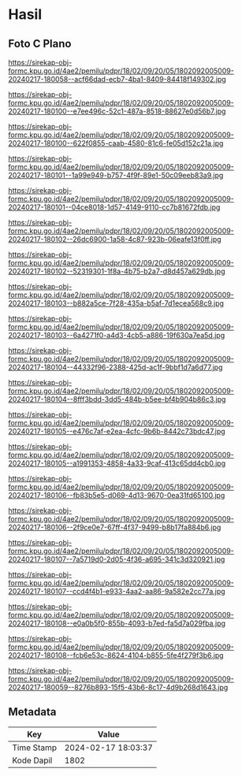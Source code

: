 # Hasil

## Foto C Plano

https://sirekap-obj-formc.kpu.go.id/4ae2/pemilu/pdpr/18/02/09/20/05/1802092005009-20240217-180058--acf66dad-ecb7-4ba1-8409-84418f149302.jpg

https://sirekap-obj-formc.kpu.go.id/4ae2/pemilu/pdpr/18/02/09/20/05/1802092005009-20240217-180100--e7ee496c-52c1-487a-8518-88627e0d56b7.jpg

https://sirekap-obj-formc.kpu.go.id/4ae2/pemilu/pdpr/18/02/09/20/05/1802092005009-20240217-180100--622f0855-caab-4580-81c6-fe05d152c21a.jpg

https://sirekap-obj-formc.kpu.go.id/4ae2/pemilu/pdpr/18/02/09/20/05/1802092005009-20240217-180101--1a99e949-b757-4f9f-89e1-50c09eeb83a9.jpg

https://sirekap-obj-formc.kpu.go.id/4ae2/pemilu/pdpr/18/02/09/20/05/1802092005009-20240217-180101--04ce8018-1d57-4149-9110-cc7b81672fdb.jpg

https://sirekap-obj-formc.kpu.go.id/4ae2/pemilu/pdpr/18/02/09/20/05/1802092005009-20240217-180102--26dc6900-1a58-4c87-923b-06eafe13f0ff.jpg

https://sirekap-obj-formc.kpu.go.id/4ae2/pemilu/pdpr/18/02/09/20/05/1802092005009-20240217-180102--52319301-1f8a-4b75-b2a7-d8d457a629db.jpg

https://sirekap-obj-formc.kpu.go.id/4ae2/pemilu/pdpr/18/02/09/20/05/1802092005009-20240217-180103--b882a5ce-7f28-435a-b5af-7d1ecea568c9.jpg

https://sirekap-obj-formc.kpu.go.id/4ae2/pemilu/pdpr/18/02/09/20/05/1802092005009-20240217-180103--6a4271f0-a4d3-4cb5-a886-19f630a7ea5d.jpg

https://sirekap-obj-formc.kpu.go.id/4ae2/pemilu/pdpr/18/02/09/20/05/1802092005009-20240217-180104--44332f96-2388-425d-ac1f-9bbf1d7a6d77.jpg

https://sirekap-obj-formc.kpu.go.id/4ae2/pemilu/pdpr/18/02/09/20/05/1802092005009-20240217-180104--8fff3bdd-3dd5-484b-b5ee-bf4b904b86c3.jpg

https://sirekap-obj-formc.kpu.go.id/4ae2/pemilu/pdpr/18/02/09/20/05/1802092005009-20240217-180105--e476c7af-e2ea-4cfc-9b6b-8442c73bdc47.jpg

https://sirekap-obj-formc.kpu.go.id/4ae2/pemilu/pdpr/18/02/09/20/05/1802092005009-20240217-180105--a1991353-4858-4a33-9caf-413c65dd4cb0.jpg

https://sirekap-obj-formc.kpu.go.id/4ae2/pemilu/pdpr/18/02/09/20/05/1802092005009-20240217-180106--fb83b5e5-d069-4d13-9670-0ea31fd65100.jpg

https://sirekap-obj-formc.kpu.go.id/4ae2/pemilu/pdpr/18/02/09/20/05/1802092005009-20240217-180106--2f9ce0e7-67ff-4f37-9499-b8b17fa884b6.jpg

https://sirekap-obj-formc.kpu.go.id/4ae2/pemilu/pdpr/18/02/09/20/05/1802092005009-20240217-180107--7a5719d0-2d05-4f36-a695-341c3d320921.jpg

https://sirekap-obj-formc.kpu.go.id/4ae2/pemilu/pdpr/18/02/09/20/05/1802092005009-20240217-180107--ccd4f4b1-e933-4aa2-aa86-9a582e2cc77a.jpg

https://sirekap-obj-formc.kpu.go.id/4ae2/pemilu/pdpr/18/02/09/20/05/1802092005009-20240217-180108--e0a0b5f0-855b-4093-b7ed-fa5d7a029fba.jpg

https://sirekap-obj-formc.kpu.go.id/4ae2/pemilu/pdpr/18/02/09/20/05/1802092005009-20240217-180108--fcb6e53c-8624-4104-b855-5fe4f279f3b6.jpg

https://sirekap-obj-formc.kpu.go.id/4ae2/pemilu/pdpr/18/02/09/20/05/1802092005009-20240217-180059--8276b893-15f5-43b6-8c17-4d9b268d1643.jpg


## Metadata

| Key        | Value               |
| ---------- | ------------------- |
| Time Stamp | 2024-02-17 18:03:37 |
| Kode Dapil | 1802                |



